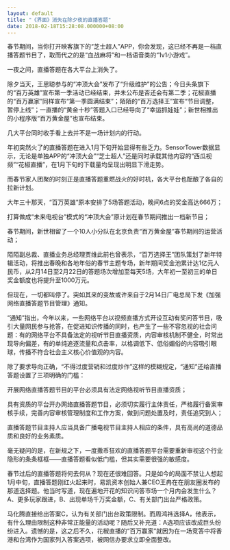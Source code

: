 ```yaml
---
layout: default
title: "《界面》消失在除夕夜的直播答题"
date: 2018-02-18T15:28:08.000000+08:00
---
```


春节期间，当你打开映客旗下的“芝士超人”APP，你会发现，这已经不再是一档直播答题节目了，取而代之的是“血战麻将”和一档语音类的“1v1小游戏”。

一夜之间，直播答题在各大平台上消失了。

除夕当天，王思聪参与的“冲顶大会”发布了“升级维护”的公告；今日头条旗下的“百万英雄”宣布第一季活动已经结束，并未公布是否还会有第二季；花椒直播的“百万赢家”同样宣布“第一季圆满结束”；陌陌的“百万选择王”宣布“节目调整，暂停上线”；一直播的“黄金十秒”答题入口已经导向了“幸运抓娃娃”；新世相推出的小程序版“百万黄金屋”也宣布结束。

几大平台同时收手看上去并不是一场计划内的行动。

年初突然火了的直播答题在进入1月下旬开始显得有些乏力。SensorTower数据显示，无论是单独APP的“冲顶大会”“芝士超人”还是同时承载其他内容的“西瓜视频”“花椒直播”，在1月下旬的下载量均呈现出明显下滑走势。

而春节家人团聚的时刻正是直播答题重燃战火的好时机，各大平台也酝酿了各自的拉新计划。

大年三十那天，“百万英雄”原本安排了5场答题活动，晚间6点的奖金高达666万；

打算做成“未来电视台”模式的“冲顶大会”原计划在春节期间推出一档新节目；

春节期间，新世相留了一个10人小分队在北京负责“百万黄金屋”春节期间的运营活动；

陌陌副总裁、直播业务总经理贾维此前也曾表示，“百万选择王”团队策划了新年特辑活动，将推出春晚和各地年俗的春节主题专场，新年期间奖金池累计达1亿元人民币，从2月14日至2月22日的答题场次增加至每天5场，大年初一至初三的单日奖金额度也将提升至1000万元。

但现在，一切都叫停了。突如其来的变故或许来自于2月14日广电总局下发《加强网络直播答题节目管理》通知。

“通知”指出，今年以来，一些网络平台以视频直播方式开设互动有奖问答节目，吸引大量网民参与抢答，在促进知识传播的同时，也产生了一些不容忽视的社会问题：有的网络平台不具备法定的视听节目直播资质，内容审核机制不健全，时常出现导向偏差，有的单纯追逐流量和点击率，以格调低下、低俗媚俗的内容吸引眼球，传播不符合社会主义核心价值观的内容。

除了要求导向正确，“不得过度营销和过度炒作”这样的模糊规定，“通知”还给直播答题设置了三项明确的门槛：

开展网络直播答题节目的平台必须具有法定网络视听节目直播资质；

具有资质的平台开办网络直播答题节目，必须切实履行主体责任，严格履行备案审核手续，完善内容审核管理制度和工作方案，做到问题处置及时，责任追究到人；

直播答题节目主持人应当具备广播电视节目主持人相应的条件，具有高尚的道德品质和良好的业务素质。

毫无疑问的是，在新规之下，一度撒币狂欢的直播答题平台需要重新审视这个行业隐形的条条框框——直播答题看似低门槛，但其实需要很强的敏感度。

春节过后的直播答题将何去何从？现在还很难回答。只是如今的局面不禁让人想起1月中旬，直播答题刚红火起来时，易凯资本创始人兼CEO王冉在在朋友圈发布的那道选择题。他当时写道，现在遍地开花的知识问答市场一个月内会发生什么？A、更多玩家跟进，B、出现单场千万奖金额，C、有关部门出台严格政策。

马化腾直接给出答案C，认为有关部门出台政策限制。而周鸿祎选择A，他表示，有什么理由限制这种非常正能量的活动呢？随后又补充道：A选项应该改成巨头纷纷进入。遗憾的是，这之后不久，花椒直播的“百万赢家”就因为在一场竞答中将香港和台湾作为国家列入答案选项，被网信办要求立即全面整改。

